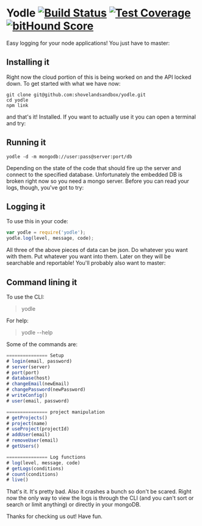 # Yodle [![Build Status](https://travis-ci.org/shovelandsandbox/yodle.svg)](https://travis-ci.org/shovelandsandbox/yodle) [![Test Coverage](https://codeclimate.com/github/shovelandsandbox/yodle/badges/coverage.svg)](https://codeclimate.com/github/shovelandsandbox/yodle/coverage) [![bitHound Score](https://www.bithound.io/github/shovelandsandbox/yodle/badges/score.svg)](https://www.bithound.io/github/shovelandsandbox/yodle)

Easy logging for your node applications! You just have to master:

## Installing it
Right now the cloud portion of this is being worked on and the API locked down. To get started with what we have now:

```
git clone git@github.com:shovelandsandbox/yodle.git
cd yodle
npm link
```

and that's it! Installed. If you want to actually use it you can open a terminal and try:

## Running it
```
yodle -d -m mongodb://user:pass@server:port/db
```

Depending on the state of the code that should fire up the server and connect to the specified database. Unfortunately the embedded DB is broken right now so you need a mongo server. Before you can read your logs, though, you've got to try:

## Logging it
To use this in your code:
```javascript
var yodle = require('yodle');
yodle.log(level, message, code);
```

All three of the above pieces of data can be json. Do whatever you want with them. Put whatever you want into them. Later on they will be searchable and reportable! You'll probably also want to master:

## Command lining it
To use the CLI:
> yodle

For help:
> yodle --help

Some of the commands are:
```javascript
=============== Setup
# login(email, password)
# server(server)
# port(port)
# database(host)
# changeEmail(newEmail)
# changePassword(newPassword)
# writeConfig()
# user(email, password)

=============== project manipulation
# getProjects()
# project(name)
# useProject(projectId)
# addUser(email)
# removeUser(email)
# getUsers()

=============== Log functions
# log(level, message, code)
# getLogs(conditions)
# count(conditions)
# live()
```

That's it. It's pretty bad. Also it crashes a bunch so don't be scared. Right now the only way to view the logs is through the CLI (and you can't sort or search or limit anything) or directly in your mongoDB.

Thanks for checking us out! Have fun.

